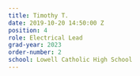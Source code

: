 ```yaml
---
title: Timothy T.
date: 2019-10-20 14:50:00 Z
position: 4
role: Electrical Lead
grad-year: 2023
order-number: 2
school: Lowell Catholic High School
---
```


